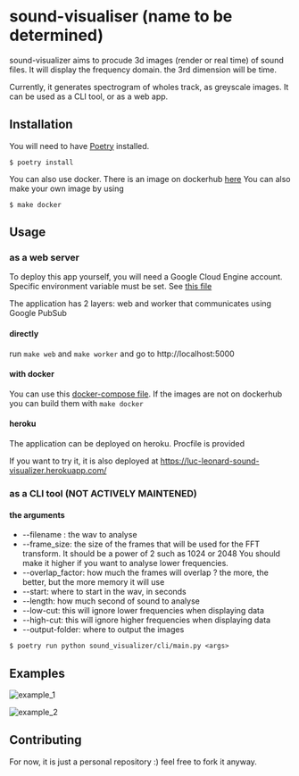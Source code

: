 # sound-visualiser (name to be determined)

sound-visualizer aims to procude 3d images (render or real time) of sound files. It will display the frequency domain. 
the 3rd dimension will be time.

Currently, it generates spectrogram of wholes track, as greyscale images. It can be used as a CLI tool, or as a web app. 

## Installation

You will need to have [Poetry](https://python-poetry.org/) installed.

```$ poetry install```


You can also use docker. There is an image on dockerhub [here](https://hub.docker.com/repository/docker/lucleonard/sound-visualizer)
You can also make your own image by using

```$ make docker```

## Usage
### as a web server

To deploy this app yourself, you will need a Google Cloud Engine account.
Specific environment variable must be set. See [this file](deployment_template/config.env)

The application has 2 layers: web and worker that communicates using Google PubSub

#### directly
run ```make web``` and ```make worker```  and go to http://localhost:5000
#### with docker

You can use this [docker-compose file](docker_files/docker-compose.yml). If the images are not on dockerhub you can
build them with ```make docker```

#### heroku
The application can be deployed on heroku. Procfile is provided

If you want to try it, it is also deployed at https://luc-leonard-sound-visualizer.herokuapp.com/

### as a CLI tool (NOT ACTIVELY MAINTENED)
#### the arguments
* --filename <filename>: the wav to analyse
* --frame_size: the size of the frames that will be used for the FFT transform. It should be a power of 2 such as 1024 or 2048
 You should make it higher if you want to analyse lower frequencies.
* --overlap_factor: how much the frames will overlap ? the more, the better, but the more memory it will use
* --start: where to start in the wav, in seconds
* --length: how much second of sound to analyse
* --low-cut:  this will ignore lower frequencies when displaying data
* --high-cut: this will ignore higher frequencies when displaying data
* --output-folder: where to output the images

```$ poetry run python sound_visualizer/cli/main.py <args>```


## Examples
![example_1](examples/example_new.png)


![example_2](examples/example_new_2.png)

## Contributing
For now, it is just a personal repository :) feel free to fork it anyway.
